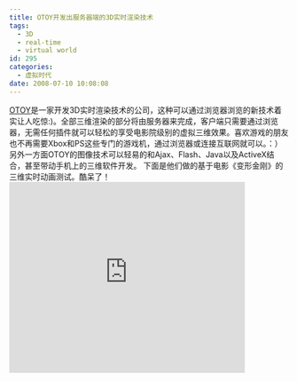 ```yaml
---
title: OTOY开发出服务器端的3D实时渲染技术
tags:
  - 3D
  - real-time
  - virtual world
id: 295
categories:
  - 虚拟时代
date: 2008-07-10 10:08:08
---
```


[OTOY](http://www.otoy.com/)是一家开发3D实时渲染技术的公司，这种可以通过浏览器浏览的新技术着实让人吃惊:)。全部三维渲染的部分将由服务器来完成，客户端只需要通过浏览器，无需任何插件就可以轻松的享受电影院级别的虚拟三维效果。喜欢游戏的朋友也不再需要Xbox和PS这些专门的游戏机，通过浏览器或连接互联网就可以。：）另外一方面OTOY的图像技术可以轻易的和Ajax、Flash、Java以及ActiveX结合，甚至带动手机上的三维软件开发。
下面是他们做的基于电影《变形金刚》的三维实时动画测试。酷呆了！
<embed src="http://www.youtube.com/v/N8W0bpvGGO8&amp;hl=en" type="application/x-shockwave-flash" wmode="transparent" height="344" width="425"></embed>